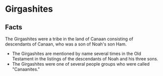 # Girgashites

## Facts

The Girgashites were a tribe in the land of Canaan consisting of descendants of Canaan, who was a son of Noah's son Ham.

* The Girgashites are mentioned by name several times in the Old Testament in the listings of the descendants of Noah and his three sons.
* The Girgashites were one of several people groups who were called "Canaanites."